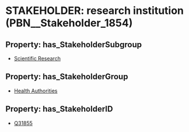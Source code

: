 # STAKEHOLDER: __research institution__ (PBN__Stakeholder_1854)

## Property: has_StakeholderSubgroup

* [Scientific Research](PBN__StakeholderSubgroup_39)

## Property: has_StakeholderGroup

* [Health Authorities](PBN__StakeholderGroup_4)

## Property: has_StakeholderID

* [Q31855](Q31855)

